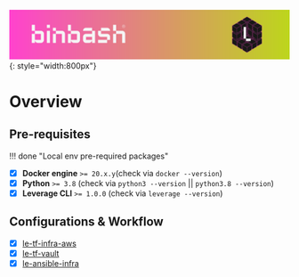 ![binbash-logo](../assets/images/logos/binbash-leverage-header.png "Binbash"){: style="width:800px"}

# Overview
## Pre-requisites

!!! done "Local env pre-required packages"
* [x] **Docker engine** `>= 20.x.y`(check via `docker --version`)
* [x] **Python** `>= 3.8` (check via `python3 --version` || `python3.8 --version`)
* [x] **Leverage CLI** `>= 1.0.0` (check via `leverage --version`)

## Configurations & Workflow
- [x] [le-tf-infra-aws](ref-architecture-aws/dir-structure.md)
- [x] [le-tf-vault](ref-architecture-vault/dir-structure.md)
- [x] [le-ansible-infra](ref-architecture-ansible/configs.md)